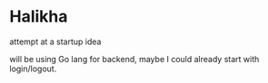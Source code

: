 # Halikha
attempt at a startup idea

will be using Go lang for backend, 
maybe I could already start with login/logout.
